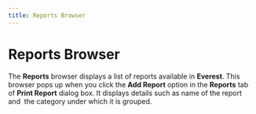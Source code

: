 ```yaml
---
title: Reports Browser
---
```


# Reports Browser


The **Reports** browser displays  a list of reports available in **Everest**.  This browser pops up when you click the **Add 
 Report** option in the **Reports**  tab of **Print Report** dialog box.  It displays details such as name of the report and  the  category under which it is grouped.
